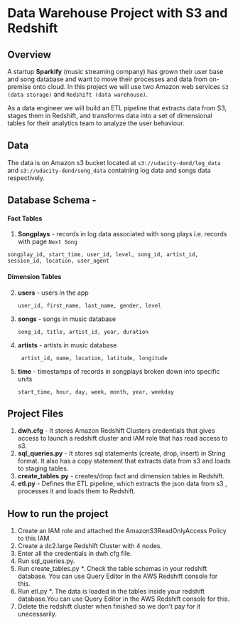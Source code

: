 # Data Warehouse Project with S3 and Redshift

## Overview
A startup **Sparkify** (music streaming company) has grown their user base and song database and want to move their processes and data from on-premise onto cloud. In this project we will use two Amazon web services `S3 (data storage)` and `Redshift (data warehouse)`.

As a data engineer we will build an ETL pipeline that extracts data from S3, stages them in Redshift, and transforms data into a set of dimensional tables for their analytics team to analyze the user behaviour. 

## Data
The data is on Amazon s3 bucket located at `s3://udacity-dend/log_data` and `s3://udacity-dend/song_data` containing log data and songs data respectively.



## Database Schema - 
#### Fact Tables
1. **Songplays** - records in log data associated with song plays i.e. records with page `Next Song`
  
  ```songplay_id, start_time, user_id, level, song_id, artist_id, session_id, location, user_agent```

#### Dimension Tables
2. **users** - users in the app

    ```user_id, first_name, last_name, gender, level```
    
3. **songs** - songs in music database

    ```song_id, title, artist_id, year, duration```
    
4. **artists** - artists in music database

   ``` artist_id, name, location, latitude, longitude```
 
5. **time** - timestamps of records in songplays broken down into specific units

    ```start_time, hour, day, week, month, year, weekday```
    
    
## Project Files
  1. **dwh.cfg** - It stores Amazon Redshift Clusters credentials that gives access to launch a redshift cluster and IAM role that has read access to s3.
  2. **sql_queries.py** - It stores sql statements (create, drop, insert) in String format. It also has a copy statement that extracts data from s3 and loads to staging tables.
  3. **create_tables.py** - creates/drop fact and dimension tables in Redshift.
  4. **etl.py** - Defines the ETL pipeline, which extracts the json data from s3 , processes it and loads them to Redshift.
 

  
  
## How to run the project

1. Create an IAM role and attached the AmazonS3ReadOnlyAccess Policy to this IAM. 
2. Create a dc2.large Redshift Cluster with 4 nodes.
3. Enter all the credentials in dwh.cfg file.
4. Run sql_queries.py.
5. Run create_tables.py
    *. Check the table schemas in your redshift database. You can use Query Editor in the AWS Redshift console for this.
6. Run etl.py
    *. The data is loaded in the tables inside your redshift database.You can use Query Editor in the AWS Redshift console for this.
7. Delete the redshift cluster when finished so we don't pay for it unecessarily.

   
